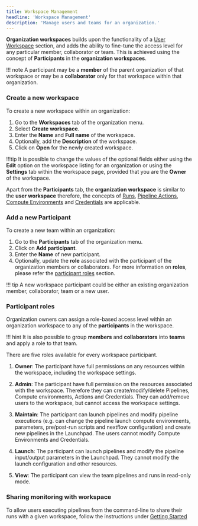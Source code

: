 ```yaml
---
title: Workspace Management  
headline: 'Workspace Management'
description: 'Manage users and teams for an organization.'
---
```


**Organization workspaces** builds upon the functionality of a [User Workspace](/getting-started/workspace/) section, and adds the ability to fine-tune the access level for any particular member, collaborator or team. This is achieved using the concept of **Participants** in the **organization workspaces**. 

!!! note
    A participant may be a **member** of the parent organization of that workspace or may be a **collaborator** only for that workspace within that organization.

### Create a new workspace

To create a new workspace within an organization:

1. Go to the **Workspaces** tab of the organization menu.
2. Select **Create workspace**.
3. Enter the **Name** and **Full name** of the workspace.
4. Optionally, add the **Description** of the workspace.
5. Click on **Open** for the newly created workspace.

!!!tip 
    It is possible to change the values of the optional fields either using the **Edit** option on the workspace listing for an organization or using the **Settings** tab within the workspace page, provided that you are the **Owner** of the workspace. 

Apart from the **Participants** tab, the **organization workspace** is similar to the **user workspace** therefore, the concepts of [Runs](/launch/launch/), [Pipeline Actions](/pipeline-actions/pipeline-actions/), [Compute Environments](/compute-envs/overview/) and [Credentials](/credentials/overview/) are applicable.

### Add a new Participant

To create a new team within an organization:

1. Go to the **Participants** tab of the organization menu.
2. Click on **Add participant**.
3. Enter the **Name** of new participant. 
4. Optionally, update the **role** associated with the participant of the organization members or collaborators. For more information on **roles**, please refer the [participant roles](#participant-roles) section.

!!! tip
    A new workspace participant could be either an existing organization member, collaborator, team or a new user.
    
### Participant roles

Organization owners can assign a role-based access level within an organization workspace to any of the **participants** in the workspace.

!!! hint
    It is also possible to group **members** and **collaborators** into **teams** and apply a role to that team.

There are five roles available for every workspace participant.

1. **Owner**: The participant have full permissions on any resources within the workspace, including the workspace settings.

2. **Admin**: The participant have full permission on the resources associated with the workspace. Therefore they can create/modify/delete Pipelines, Compute environments, Actions and Credentials. They can add/remove users to the workspace, but cannot access the workspace settings.

3. **Maintain**: The participant can launch pipelines and modify pipeline executions (e.g. can change the pipeline launch compute environments, parameters, pre/post-run scripts and nextflow configuration) and create new pipelines in the Launchpad. The users cannot modify Compute Environments and Credentials.

4. **Launch**: The participant can launch pipelines and modify the pipeline input/output parameters in the Launchpad. They cannot modify the launch configuration and other resources.

5. **View**: The participant can view the team pipelines and runs in read-only mode.


### Sharing monitoring with workspace

To allow users executing pipelines from the command-line to share their runs with a given workspace, follow the instructions under [Getting Started](/getting-started/usage/)
